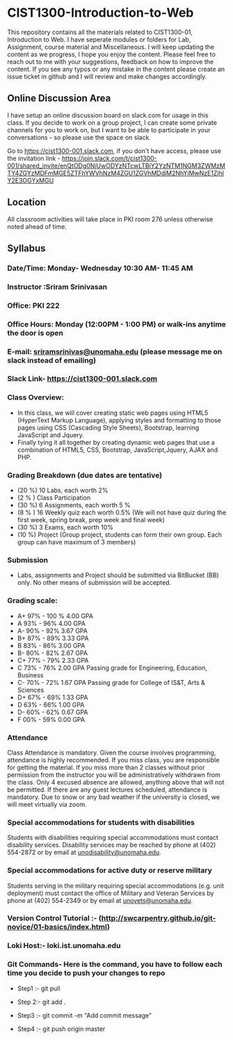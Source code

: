 # CIST1300-Introduction-to-Web

This repository contains all the materials related to CIST1300-01, Introduction to Web. I have seperate modules or folders for Lab, Assignment, course material and Miscellaneous. I will keep updating the content as we progress, I hope you enjoy the content. Please feel free to reach out to me with your suggestions, feedback on how to improve the content. If you see any typos or any mistake in the content please create an issue ticket in github and I will review and make changes accordingly.

## Online Discussion Area
I have setup an online discussion board on slack.com for usage in this class. If you decide to work on a group project, I can create some private channels for you to work on, but I want to be able to participate in your conversations - so please use the space on slack.

Go to https://cist1300-001.slack.com, if you don't have access, please use the invitation link - https://join.slack.com/t/cist1300-001/shared_invite/enQtODg0NjUwODYzNTcwLTBiY2YzNTM1NGM3ZWMzMTY4ZGYzMDFmMGE5ZTFhYWVhNzM4ZGU1ZGVhMDdjM2NhYjMwNzE1ZjhlY2E3OGYxMGU

## Location
All classroom activities will take place in PKI room 276 unless otherwise noted ahead of time.


## Syllabus
### Date/Time: Monday- Wednesday 10:30 AM- 11:45 AM
### Instructor :Sriram Srinivasan
### Office: PKI 222
### Office Hours: Monday (12:00PM - 1:00 PM) or walk-ins anytime the door is open
### E-mail: sriramsrinivas@unomaha.edu (please message me on slack instead of emailing)
### Slack Link- https://cist1300-001.slack.com

### Class Overview:	
 - In this class, we will cover creating static web pages using HTML5 (HyperText Markup Language),
	applying styles and formatting to those pages using CSS (Cascading Style Sheets), Bootstrap, learning JavaScript and Jquery.  
-  Finally tying it all together by creating dynamic web pages that use a combination of HTML5, CSS, Bootstrap, JavaScript,Jquery, AJAX and PHP.



### Grading Breakdown (due dates are tentative)
- (20 %)  10 Labs, each worth 2%
- (2 % ) Class Participation 
- (30 %) 6 Assignments, each worth 5 %
- (8 % ) 16 Weekly quiz each worth 0.5% (We will not have quiz during the first week, spring break, prep week and final week)
- (30 %) 3 Exams, each worth 10%
- (10 %) Project (Group project, students can form their own group. Each group can have maximum of 3 members)



### Submission
- Labs, assignments and Project should be submitted via BitBucket (BB) only. No other means of submission will be accepted. 

### Grading scale:

- A+	97%	- 100 %	4.00 GPA	
- A	93%	- 96%	4.00 GPA	
- A-	90%	- 92%	3.67 GPA	
- B+	87%	- 89%	3.33 GPA	
- B	83%	- 86%	3.00 GPA	
- B-	80%	- 82%	2.67 GPA	
- C+	77%	- 79%	2.33 GPA	
- C	73%	- 76%	2.00 GPA	Passing grade for Engineering, Education, Business
- C-	70%	- 72%	1.67 GPA	Passing grade for College of IS&T, Arts & Sciences
- D+	67%	- 69%	1.33 GPA	
- D	63%	- 66%	1.00 GPA	
- D-	60%	- 62%	0.67 GPA	
- F	00%	- 59%	0.00 GPA	



### Attendance
Class Attendance is mandatory. Given the course  involves programming, attendance is highly recommended. If you miss class, you are responsible for getting the material. If you miss more than 2 classes without prior permission from the instructor you will be administratively withdrawn from the class. Only 4 excused absence are allowed, anything above that will not be permitted. If there are any guest lectures scheduled, attendance is mandatory.  Due to snow or any bad weather if the university is closed, we will meet virtually via zoom.   

### Special accommodations for students with disabilities
Students with disabilities requiring special accommodations must contact disability services. Disability services may be reached by phone at (402) 554-2872 or by email at unodisability@unomaha.edu.
### Special accommodations for active duty or reserve military
Students serving in the military requiring special accommodations (e.g. unit deployment) must contact the office of Military and Veteran Services by phone at (402) 554-2349 or by email at unovets@unomaha.edu.


### Version Control Tutorial :- (http://swcarpentry.github.io/git-novice/01-basics/index.html)

### Loki Host:- loki.ist.unomaha.edu

### Git Commands- Here is the command, you have to follow each time you decide to push your changes to repo

- Step1 :- git pull

- Step 2:- git add .

- Step3 :- git commit -m "Add commit message"

- Step4 :- git push origin master




